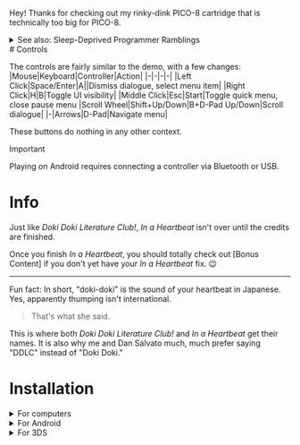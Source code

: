 Hey! Thanks for checking out my rinky-dink PICO-8 cartridge that is technically too big for PICO-8.

<details>
  <summary>See also: Sleep-Deprived Programmer Ramblings</summary>

</details>
# Controls

The controls are fairly similar to the demo, with a few changes:
|Mouse|Keyboard|Controller|Action|
|-|-|-|-|
|Left Click|Space/Enter|A||Dismiss dialogue, select menu item|
|Right Click|H|B|Toggle UI visibility|
|Middle Click|Esc|Start|Toggle quick menu, close pause menu
|Scroll Wheel|Shift+Up/Down|B+D-Pad Up/Down|Scroll dialogue|
|-|Arrows|D-Pad|Navigate menu|

These buttons do nothing in any other context.

> [!IMPORTANT]
> Playing on Android requires connecting a controller via Bluetooth or USB.

# Info

Just like *Doki Doki Literature Club!*, *In a Heartbeat* isn't over until the credits are finished.

Once you finish *In a Heartbeat*, you should totally check out [Bonus Content] if you don't yet have your *In a Heartbeat* fix. 😉

---

Fun fact: In short, "doki-doki" is the sound of your heartbeat in Japanese. Yes, apparently thumping isn't international.
> That's what she said.

This is where both *Doki Doki Literature Club!* and *In a Heartbeat* get their names.
It is also why me and Dan Salvato much, much prefer saying "DDLC" instead of "Doki Doki."

# Installation

<details>
  <summary>For computers</summary>
  
  Grab the latest release of *In a Heartbeat* for your operating system from the "Releases" tab.
  
  Simply extract the `.zip` to a folder located somewhere accessible, like your Desktop.
    
  Then, run the `iah` application.
  
</details>
<details>
  <summary>For Android</summary>
  
  Grab `iah.apk` from the "Releases" tab.
  
  Run it to install the game as an app.
  
> [!IMPORTANT]
> As *In a Heartbeat* is not from Google Play, you may need to grant permission for the `.apk` to install.

</details>
<details>
  <summary>For 3DS</summary>
  
> [!IMPORTANT]
> Installing *In a Heartbeat* on a 3DS requires Luma3DS. For more information, visit [3DS Hacks Guide](https://3ds.hacks.guide).

  Scan this QR code using FBI's "Remote Install":

  Alternatively, you can grab `iah.cia` from the "Releases" tab and transfer it to your SD card.
  
</details>
